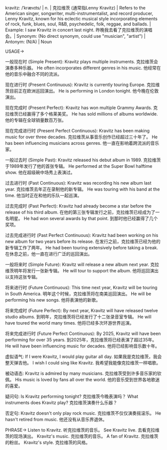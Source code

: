 kravitz: /ˈkrævɪts/ | n. | 克拉维茨 (通常指Lenny Kravitz) |  Refers to the American singer, songwriter, multi-instrumentalist, and record producer, Lenny Kravitz, known for his eclectic musical style incorporating elements of rock, funk, blues, soul, R&B, psychedelic, folk, reggae, and ballads. |  Example: I saw Kravitz in concert last night.  昨晚我去看了克拉维茨的演唱会。| Synonym: (No direct synonym, could use "musician", "artist") | Antonym: (N/A) | Noun

USAGE->

一般现在时 (Simple Present):
Kravitz plays multiple instruments.  克拉维茨会演奏多种乐器。
He often incorporates different genres in his music. 他经常在他的音乐中融合不同的流派。

现在进行时 (Present Continuous):
Kravitz is currently touring Europe.  克拉维茨目前正在欧洲巡回演出。
He is performing in London tonight.  他今晚在伦敦演出。

现在完成时 (Present Perfect):
Kravitz has won multiple Grammy Awards. 克拉维茨已经赢得了多个格莱美奖。
He has sold millions of albums worldwide.  他的专辑在全球销量数百万张。

现在完成进行时 (Present Perfect Continuous):
Kravitz has been making music for over three decades.  克拉维茨从事音乐创作已经超过三十年了。
He has been influencing musicians across genres. 他一直在影响着跨流派的音乐家。


一般过去时 (Simple Past):
Kravitz released his debut album in 1989.  克拉维茨于1989年发行了他的首张专辑。
He performed at the Super Bowl halftime show. 他在超级碗中场秀上表演过。


过去进行时 (Past Continuous):
Kravitz was recording his new album last year. 克拉维茨去年正在录制他的新专辑。
He was touring with his band at the time. 他当时正在和他的乐队一起巡演。


过去完成时 (Past Perfect):
Kravitz had already become a star before the release of his third album. 在他的第三张专辑发行之前，克拉维茨已经成为了一名明星。
He had won several awards by that point. 到那时他已经赢得了几个奖项。

过去完成进行时 (Past Perfect Continuous):
Kravitz had been working on his new album for two years before its release. 在发行之前，克拉维茨已经为他的新专辑工作了两年。
He had been touring extensively before taking a break.  在休息之前，他一直在进行广泛的巡回演出。


一般将来时 (Simple Future):
Kravitz will release a new album next year.  克拉维茨明年将发行一张新专辑。
He will tour to support the album. 他将巡回演出以支持这张专辑。

将来进行时 (Future Continuous):
This time next year, Kravitz will be touring in South America. 明年这个时候，克拉维茨将在南美巡回演出。
He will be performing his new songs. 他将表演他的新歌。


将来完成时 (Future Perfect):
By next year, Kravitz will have released twelve studio albums. 到明年，克拉维茨将已经发行了十二张录音室专辑。
He will have toured the world many times. 他将已经多次环游世界巡演。


将来完成进行时 (Future Perfect Continuous):
By 2025, Kravitz will have been performing for over 35 years. 到2025年，克拉维茨将已经表演了超过35年。
He will have been influencing music for decades. 他将已经影响音乐数十年。


虚拟语气:
If I were Kravitz, I would play guitar all day. 如果我是克拉维茨，我会整天弹吉他。
I wish I could sing like Kravitz. 我希望我能像克拉维茨一样唱歌。


被动语态:
Kravitz is admired by many musicians. 克拉维茨受到许多音乐家的钦佩。
His music is loved by fans all over the world. 他的音乐受到世界各地歌迷的喜爱。


疑问句:
Is Kravitz performing tonight?  克拉维茨今晚表演吗？
What instruments does Kravitz play? 克拉维茨演奏什么乐器？


否定句:
Kravitz doesn't only play rock music.  克拉维茨不仅仅演奏摇滚乐。
He hasn't retired from music. 他还没有从音乐界退休。


PHRASE->
Listen to Kravitz. 听克拉维茨的音乐。
See Kravitz live.  去看克拉维茨的现场演出。
Kravitz's music. 克拉维茨的音乐。
A fan of Kravitz.  克拉维茨的粉丝。
Kravitz's style. 克拉维茨的风格。
